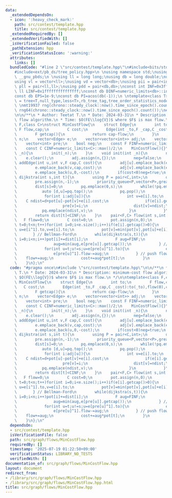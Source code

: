 ```yaml
---
data:
  _extendedDependsOn:
  - icon: ':heavy_check_mark:'
    path: src/contest/template.hpp
    title: src/contest/template.hpp
  _extendedRequiredBy: []
  _extendedVerifiedWith: []
  _isVerificationFailed: false
  _pathExtension: hpp
  _verificationStatusIcon: ':warning:'
  attributes:
    links: []
  bundledCode: "#line 2 \"src/contest/template.hpp\"\n#include<bits/stdc++.h>\n#include<ext/pb_ds/assoc_container.hpp>\n\
    #include<ext/pb_ds/tree_policy.hpp>\n \nusing namespace std;\nusing namespace\
    \ __gnu_pbds;\n \nusing ll = long long;\nusing db = long double;\nusing vi = vector<int>;\n\
    using vl = vector<ll>;\nusing vd = vector<db>;\nusing pii = pair<int,int>;\nusing\
    \ pll = pair<ll,ll>;\nusing pdd = pair<db,db>;\nconst int INF=0x3fffffff;\nconst\
    \ ll LINF=0x1fffffffffffffff;\nconst db DINF=numeric_limits<db>::infinity();\n\
    const db EPS=1e-9;\nconst db PI=acos(db(-1));\n \ntemplate<class T>\nusing ordered_set\
    \ = tree<T,null_type,less<T>,rb_tree_tag,tree_order_statistics_node_update>;\n\
    \ \nmt19937 rng(chrono::steady_clock::now().time_since_epoch().count());\nmt19937_64\
    \ rng64(chrono::steady_clock::now().time_since_epoch().count());\n#line 3 \"src/graph/flows/MinCostFlow.hpp\"\
    \n\n/**\n * Author: Teetat T.\n * Date: 2024-03-31\n * Description: minimum-cost\
    \ flow algorithm.\n * Time: $O(FE\\log{V})$ where $F$ is max flow.\n */\n\ntemplate<class\
    \ F,class C>\nstruct MinCostFlow{\n    struct Edge{\n        int to;\n       \
    \ F flow,cap;\n        C cost;\n        Edge(int _to,F _cap,C _cost):to(_to),flow(0),cap(_cap),cost(_cost){}\n\
    \        F getcap(){\n            return cap-flow;\n        }\n    };\n    int\
    \ n;\n    vector<Edge> e;\n    vector<vector<int>> adj;\n    vector<C> pot,dist;\n\
    \    vector<int> pre;\n    bool neg;\n    const F FINF=numeric_limits<F>::max()/2;\n\
    \    const C CINF=numeric_limits<C>::max()/2;\n    MinCostFlow(){}\n    MinCostFlow(int\
    \ _n){\n        init(_n);\n    }\n    void init(int _n){\n        n=_n;\n    \
    \    e.clear();\n        adj.assign(n,{});\n        neg=false;\n    }\n    void\
    \ addEdge(int u,int v,F cap,C cost){\n        adj[u].emplace_back(e.size());\n\
    \        e.emplace_back(v,cap,cost);\n        adj[v].emplace_back(e.size());\n\
    \        e.emplace_back(u,0,-cost);\n        if(cost<0)neg=true;\n    }\n    bool\
    \ dijkstra(int s,int t){\n        using P = pair<C,int>;\n        dist.assign(n,CINF);\n\
    \        pre.assign(n,-1);\n        priority_queue<P,vector<P>,greater<P>> pq;\n\
    \        dist[s]=0;\n        pq.emplace(0,s);\n        while(!pq.empty()){\n \
    \           auto [d,u]=pq.top();\n            pq.pop();\n            if(dist[u]<d)continue;\n\
    \            for(int i:adj[u]){\n                int v=e[i].to;\n            \
    \    C ndist=d+pot[u]-pot[v]+e[i].cost;\n                if(e[i].getcap()>0&&dist[v]>ndist){\n\
    \                    pre[v]=i;\n                    dist[v]=ndist;\n         \
    \           pq.emplace(ndist,v);\n                }\n            }\n        }\n\
    \        return dist[t]<CINF;\n    }\n    pair<F,C> flow(int s,int t){\n     \
    \   F flow=0;\n        C cost=0;\n        pot.assign(n,0);\n        if(neg)for(int\
    \ t=0;t<n;t++)for(int i=0;i<e.size();i++)if(e[i].getcap()>0){\n            int\
    \ u=e[i^1].to,v=e[i].to;\n            pot[v]=min(pot[v],pot[u]+e[i].cost);\n \
    \       } // Bellman-Ford\n        while(dijkstra(s,t)){\n            for(int\
    \ i=0;i<n;i++)pot[i]+=dist[i];\n            F aug=FINF;\n            for(int u=t;u!=s;u=e[pre[u]^1].to){\n\
    \                aug=min(aug,e[pre[u]].getcap());\n            } // find bottleneck\n\
    \            for(int u=t;u!=s;u=e[pre[u]^1].to){\n                e[pre[u]].flow+=aug;\n\
    \                e[pre[u]^1].flow-=aug;\n            } // push flow\n        \
    \    flow+=aug;\n            cost+=aug*pot[t];\n        }\n        return {flow,cost};\n\
    \    }\n};\n"
  code: "#pragma once\n#include \"src/contest/template.hpp\"\n\n/**\n * Author: Teetat\
    \ T.\n * Date: 2024-03-31\n * Description: minimum-cost flow algorithm.\n * Time:\
    \ $O(FE\\log{V})$ where $F$ is max flow.\n */\n\ntemplate<class F,class C>\nstruct\
    \ MinCostFlow{\n    struct Edge{\n        int to;\n        F flow,cap;\n     \
    \   C cost;\n        Edge(int _to,F _cap,C _cost):to(_to),flow(0),cap(_cap),cost(_cost){}\n\
    \        F getcap(){\n            return cap-flow;\n        }\n    };\n    int\
    \ n;\n    vector<Edge> e;\n    vector<vector<int>> adj;\n    vector<C> pot,dist;\n\
    \    vector<int> pre;\n    bool neg;\n    const F FINF=numeric_limits<F>::max()/2;\n\
    \    const C CINF=numeric_limits<C>::max()/2;\n    MinCostFlow(){}\n    MinCostFlow(int\
    \ _n){\n        init(_n);\n    }\n    void init(int _n){\n        n=_n;\n    \
    \    e.clear();\n        adj.assign(n,{});\n        neg=false;\n    }\n    void\
    \ addEdge(int u,int v,F cap,C cost){\n        adj[u].emplace_back(e.size());\n\
    \        e.emplace_back(v,cap,cost);\n        adj[v].emplace_back(e.size());\n\
    \        e.emplace_back(u,0,-cost);\n        if(cost<0)neg=true;\n    }\n    bool\
    \ dijkstra(int s,int t){\n        using P = pair<C,int>;\n        dist.assign(n,CINF);\n\
    \        pre.assign(n,-1);\n        priority_queue<P,vector<P>,greater<P>> pq;\n\
    \        dist[s]=0;\n        pq.emplace(0,s);\n        while(!pq.empty()){\n \
    \           auto [d,u]=pq.top();\n            pq.pop();\n            if(dist[u]<d)continue;\n\
    \            for(int i:adj[u]){\n                int v=e[i].to;\n            \
    \    C ndist=d+pot[u]-pot[v]+e[i].cost;\n                if(e[i].getcap()>0&&dist[v]>ndist){\n\
    \                    pre[v]=i;\n                    dist[v]=ndist;\n         \
    \           pq.emplace(ndist,v);\n                }\n            }\n        }\n\
    \        return dist[t]<CINF;\n    }\n    pair<F,C> flow(int s,int t){\n     \
    \   F flow=0;\n        C cost=0;\n        pot.assign(n,0);\n        if(neg)for(int\
    \ t=0;t<n;t++)for(int i=0;i<e.size();i++)if(e[i].getcap()>0){\n            int\
    \ u=e[i^1].to,v=e[i].to;\n            pot[v]=min(pot[v],pot[u]+e[i].cost);\n \
    \       } // Bellman-Ford\n        while(dijkstra(s,t)){\n            for(int\
    \ i=0;i<n;i++)pot[i]+=dist[i];\n            F aug=FINF;\n            for(int u=t;u!=s;u=e[pre[u]^1].to){\n\
    \                aug=min(aug,e[pre[u]].getcap());\n            } // find bottleneck\n\
    \            for(int u=t;u!=s;u=e[pre[u]^1].to){\n                e[pre[u]].flow+=aug;\n\
    \                e[pre[u]^1].flow-=aug;\n            } // push flow\n        \
    \    flow+=aug;\n            cost+=aug*pot[t];\n        }\n        return {flow,cost};\n\
    \    }\n};\n"
  dependsOn:
  - src/contest/template.hpp
  isVerificationFile: false
  path: src/graph/flows/MinCostFlow.hpp
  requiredBy: []
  timestamp: '2025-07-19 01:22:50+09:00'
  verificationStatus: LIBRARY_NO_TESTS
  verifiedWith: []
documentation_of: src/graph/flows/MinCostFlow.hpp
layout: document
redirect_from:
- /library/src/graph/flows/MinCostFlow.hpp
- /library/src/graph/flows/MinCostFlow.hpp.html
title: src/graph/flows/MinCostFlow.hpp
---
```

